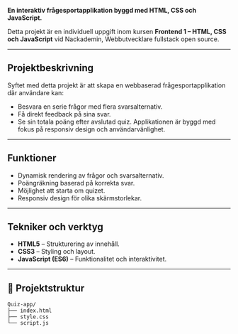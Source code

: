 **En interaktiv frågesportapplikation byggd med HTML, CSS och JavaScript.**

Detta projekt är en individuell uppgift inom kursen **Frontend 1 – HTML, CSS och JavaScript** vid Nackademin, Webbutvecklare fullstack open source.

---

## Projektbeskrivning

Syftet med detta projekt är att skapa en webbaserad frågesportapplikation där användare kan:

- Besvara en serie frågor med flera svarsalternativ.
- Få direkt feedback på sina svar.
- Se sin totala poäng efter avslutad quiz.
Applikationen är byggd med fokus på responsiv design och användarvänlighet.

---

## Funktioner

- Dynamisk rendering av frågor och svarsalternativ.
- Poängräkning baserad på korrekta svar.
- Möjlighet att starta om quizet.
- Responsiv design för olika skärmstorlekar.

---

## Tekniker och verktyg

- **HTML5** – Strukturering av innehåll.
- **CSS3** – Styling och layout.
- **JavaScript (ES6)** – Funktionalitet och interaktivitet.

---

## 📁 Projektstruktur

```plaintext
Quiz-app/
├── index.html
├── style.css
└── script.js

